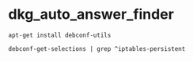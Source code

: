 # dkg_auto_answer_finder

```shell
apt-get install debconf-utils 
```  
```shell
debconf-get-selections | grep ^iptables-persistent
```
